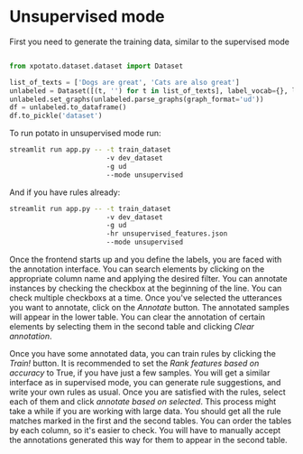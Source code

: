 # Unsupervised mode

First you need to generate the training data, similar to the supervised mode

```python

from xpotato.dataset.dataset import Dataset

list_of_texts = ['Dogs are great', 'Cats are also great']
unlabeled = Dataset([(t, '') for t in list_of_texts], label_vocab={}, lang='en')
unlabeled.set_graphs(unlabeled.parse_graphs(graph_format='ud'))
df = unlabeled.to_dataframe()
df.to_pickle('dataset')
```

To run potato in unsupervised mode run:

```bash
streamlit run app.py -- -t train_dataset 
                        -v dev_dataset 
                        -g ud 
                        --mode unsupervised
```

And if you have rules already:

```bash
streamlit run app.py -- -t train_dataset 
                        -v dev_dataset 
                        -g ud 
                        -hr unsupervised_features.json 
                        --mode unsupervised
```

Once the frontend starts up and you define the labels, you are faced with the annotation interface. You can search elements by clicking on the appropriate column name and applying the desired filter. You can annotate instances by checking the checkbox at the beginning of the line. You can check multiple checkboxs at a time. Once you've selected the utterances you want to annotate, click on the _Annotate_ button. The annotated samples will appear in the lower table. You can clear the annotation of certain elements by selecting them in the second table and clicking _Clear annotation_.

Once you have some annotated data, you can train rules by clicking the _Train!_ button. It is recommended to set the _Rank features based on accuracy_ to True, if you have just a few samples. You will get a similar interface as in supervised mode, you can generate rule suggestions, and write your own rules as usual. Once you are satisfied with the rules, select each of them and click _annotate based on selected_. This process might take a while if you are working with large data. You should get all the rule matches marked in the first and the second tables. You can order the tables by each column, so it's easier to check. You will have to manually accept the annotations generated this way for them to appear in the second table.

